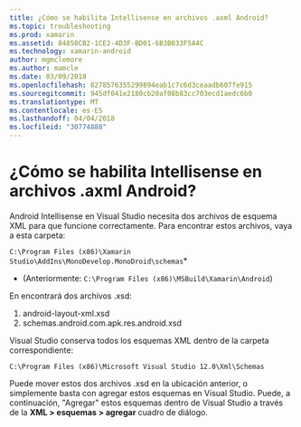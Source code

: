 ```yaml
---
title: ¿Cómo se habilita Intellisense en archivos .axml Android?
ms.topic: troubleshooting
ms.prod: xamarin
ms.assetid: 84850CB2-1CE2-4D3F-BD01-6B3B033F5A4C
ms.technology: xamarin-android
author: mgmclemore
ms.author: mamcle
ms.date: 03/09/2018
ms.openlocfilehash: 8278576355299894eab1c7c6d3ceaadb607fe915
ms.sourcegitcommit: 945df041e2180cb20af08b83cc703ecd1aedc6b0
ms.translationtype: MT
ms.contentlocale: es-ES
ms.lasthandoff: 04/04/2018
ms.locfileid: "30774888"
---
```

# <a name="how-do-i-enable-intellisense-in-android-axml-files"></a>¿Cómo se habilita Intellisense en archivos .axml Android?

Android Intellisense en Visual Studio necesita dos archivos de esquema XML para que funcione correctamente. Para encontrar estos archivos, vaya a esta carpeta:

`C:\Program Files (x86)\Xamarin Studio\AddIns\MonoDevelop.MonoDroid\schemas`*

* (Anteriormente: `C:\Program Files (x86)\MSBuild\Xamarin\Android`)

En encontrará dos archivos .xsd:

1. android-layout-xml.xsd
2. schemas.android.com.apk.res.android.xsd

Visual Studio conserva todos los esquemas XML dentro de la carpeta correspondiente:

`C:\Program Files (x86)\Microsoft Visual Studio 12.0\Xml\Schemas`

Puede mover estos dos archivos .xsd en la ubicación anterior, o simplemente basta con agregar estos esquemas en Visual Studio. Puede, a continuación, "Agregar" estos esquemas dentro de Visual Studio a través de la **XML > esquemas > agregar** cuadro de diálogo.






